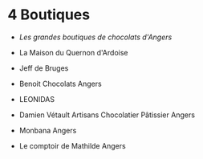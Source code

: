 # 4 Boutiques 

* *Les grandes boutiques de chocolats d'Angers*

* La Maison du Quernon d'Ardoise
* Jeff de Bruges
* Benoit Chocolats Angers
* LEONIDAS
* Damien Vétault Artisans Chocolatier Pâtissier Angers
* Monbana Angers
* Le comptoir de Mathilde Angers